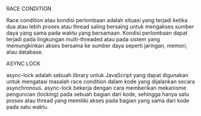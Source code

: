 RACE CONDITION

Race condition atau kondisi perlombaan adalah situasi yang terjadi ketika dua atau lebih proses atau thread saling bersaing untuk mengakses sumber daya yang sama pada waktu yang bersamaan. Kondisi perlombaan dapat terjadi pada lingkungan multi-threaded atau pada sistem yang memungkinkan akses bersama ke sumber daya seperti jaringan, memori, atau database.

ASYNC LOCK

async-lock adalah sebuah library untuk JavaScript yang dapat digunakan untuk mengatasi masalah race condition dalam kode yang dijalankan secara asynchronous. async-lock bekerja dengan cara memberikan mekanisme penguncian (locking) pada sebuah bagian dari kode, sehingga hanya satu proses atau thread yang memiliki akses pada bagian yang sama dari kode pada satu waktu.
